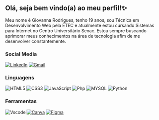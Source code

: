 ## Olá, seja bem vindo(a) ao meu perfil!✨
Meu nome é Giovanna Rodrigues, tenho 19 anos, sou Técnica em Desenvolvimento Web pela ETEC e atualmente estou cursando Sistemas para Internet no Centro Universitário Senac.
Estou sempre buscando aprimorar meus conhecimentos na área de tecnologia afim de me desenvolver constantemente.


### Social Media 
[![LinkedIn](https://img.shields.io/badge/LinkedIn-0077B5?style=for-the-badge&logo=linkedin&logoColor=white)](www.linkedin.com/in/grodrigues2022)
[![Gmail](https://img.shields.io/badge/Gmail-333333?style=for-the-badge&logo=gmail&logoColor=red)](mailto:gihrodrigues146@gmail.com)

### Linguagens 
![HTML5](https://img.shields.io/badge/HTML5-000?style=for-the-badge&logo=html5)
![CSS3](https://img.shields.io/badge/CSS3-000?style=for-the-badge&logo=css3&logoColor=264CA4)
![JavaScript](https://img.shields.io/badge/JavaScript-000?style=for-the-badge&logo=javascript)
![Php](https://img.shields.io/badge/Php-000?style=for-the-badge&logo=php&logoColor=blue)
![MYSQL](https://img.shields.io/badge/Mysql-000?style=for-the-badge&logo=mysql&logoColor=6E99F5)
![Python](https://img.shields.io/badge/python-000?style=for-the-badge&logo=python&logoColor=ffdd54)

### Ferramentas
![Vscode](https://img.shields.io/badge/Vscode-007ACC?style=for-the-badge&logo=visual-studio-code&logoColor=white)
 [![Canva](https://img.shields.io/badge/-Canva-00C4CC?style=for-the-badge&logo=canva&logoColor=white)](https://www.canva.com/pt_br/) 
  [![Figma](https://img.shields.io/badge/-Figma-F24E1E?style=for-the-badge&logo=figma&logoColor=white)](https://www.figma.com/)  
